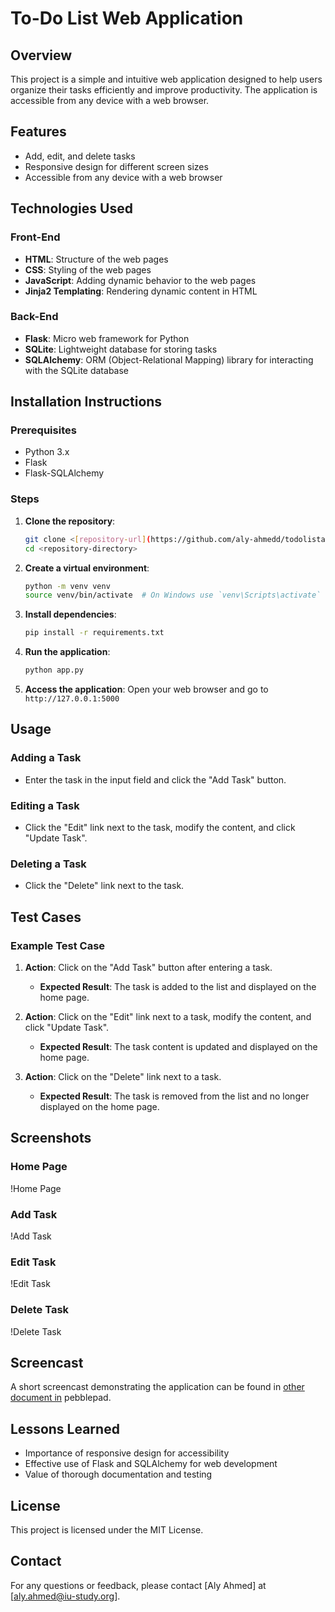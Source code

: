 # To-Do List Web Application

## Overview
This project is a simple and intuitive web application designed to help users organize their tasks efficiently and improve productivity. The application is accessible from any device with a web browser.

## Features
- Add, edit, and delete tasks
- Responsive design for different screen sizes
- Accessible from any device with a web browser

## Technologies Used
### Front-End
- **HTML**: Structure of the web pages
- **CSS**: Styling of the web pages
- **JavaScript**: Adding dynamic behavior to the web pages
- **Jinja2 Templating**: Rendering dynamic content in HTML

### Back-End
- **Flask**: Micro web framework for Python
- **SQLite**: Lightweight database for storing tasks
- **SQLAlchemy**: ORM (Object-Relational Mapping) library for interacting with the SQLite database

## Installation Instructions
### Prerequisites
- Python 3.x
- Flask
- Flask-SQLAlchemy

### Steps
1. **Clone the repository**:
    ```bash
    git clone <[repository-url](https://github.com/aly-ahmedd/todolistapp.git)>
    cd <repository-directory>
    ```

2. **Create a virtual environment**:
    ```bash
    python -m venv venv
    source venv/bin/activate  # On Windows use `venv\Scripts\activate`
    ```

3. **Install dependencies**:
    ```bash
    pip install -r requirements.txt
    ```

4. **Run the application**:
    ```bash
    python app.py
    ```

5. **Access the application**:
    Open your web browser and go to `http://127.0.0.1:5000`

## Usage
### Adding a Task
- Enter the task in the input field and click the "Add Task" button.

### Editing a Task
- Click the "Edit" link next to the task, modify the content, and click "Update Task".

### Deleting a Task
- Click the "Delete" link next to the task.

## Test Cases
### Example Test Case
1. **Action**: Click on the "Add Task" button after entering a task.
   - **Expected Result**: The task is added to the list and displayed on the home page.

2. **Action**: Click on the "Edit" link next to a task, modify the content, and click "Update Task".
   - **Expected Result**: The task content is updated and displayed on the home page.

3. **Action**: Click on the "Delete" link next to a task.
   - **Expected Result**: The task is removed from the list and no longer displayed on the home page.

## Screenshots
### Home Page
!Home Page

### Add Task
!Add Task

### Edit Task
!Edit Task

### Delete Task
!Delete Task

## Screencast
A short screencast demonstrating the application can be found in [other document in](https://atlas.pebblepad.co.uk/atlasspa/#/viewer/3361129/17424526780000000/38rHfM7zph7WmfH6HG4zn3gmxM?historyId=BUC2yblTgG&navId=F12D2AEC1ABAB99EA6E5505DC424190F) pebblepad.

## Lessons Learned
- Importance of responsive design for accessibility
- Effective use of Flask and SQLAlchemy for web development
- Value of thorough documentation and testing

## License
This project is licensed under the MIT License.

## Contact
For any questions or feedback, please contact [Aly Ahmed] at [aly.ahmed@iu-study.org].

